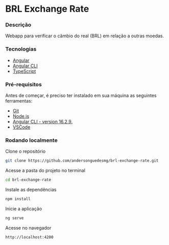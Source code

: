 # BRL Exchange Rate

### Descrição

Webapp para verificar o câmbio do real (BRL) em relação a outras moedas.

### Tecnologias

- [Angular](https://angular.io/)
- [Angular CLI](https://github.com/angular/angular-cli)
- [TypeScript](https://www.typescriptlang.org/)

### Pré-requisitos

Antes de começar, é preciso ter instalado em sua máquina as seguintes ferramentas:

- [Git](https://git-scm.com)
- [Node.js](https://nodejs.org/en/)
- [Angular CLI - version 16.2.9.](https://angular.io/cli)
- [VSCode](https://code.visualstudio.com/)

### Rodando localmente

Clone o repositório

```bash
git clone https://github.com/andersonguedesmg/brl-exchange-rate.git
```

Acesse a pasta do projeto no terminal

```bash
cd brl-exchange-rate
```

Instale as dependências

```bash
npm install
```

Inicie a aplicação

```bash
ng serve
```

Acesse no navegador

```bash
http://localhost:4200
```
